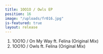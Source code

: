```yaml
---
title: 1OO1O / Owls EP
position: 16
image: "/uploads/fr016.jpg"
is-featured: true
layout: release
---
```

01. 1OO1O / On My Way ft. Felina (Original Mix)
02. 1OO1O / Owls ft. Felina (Original Mix)
